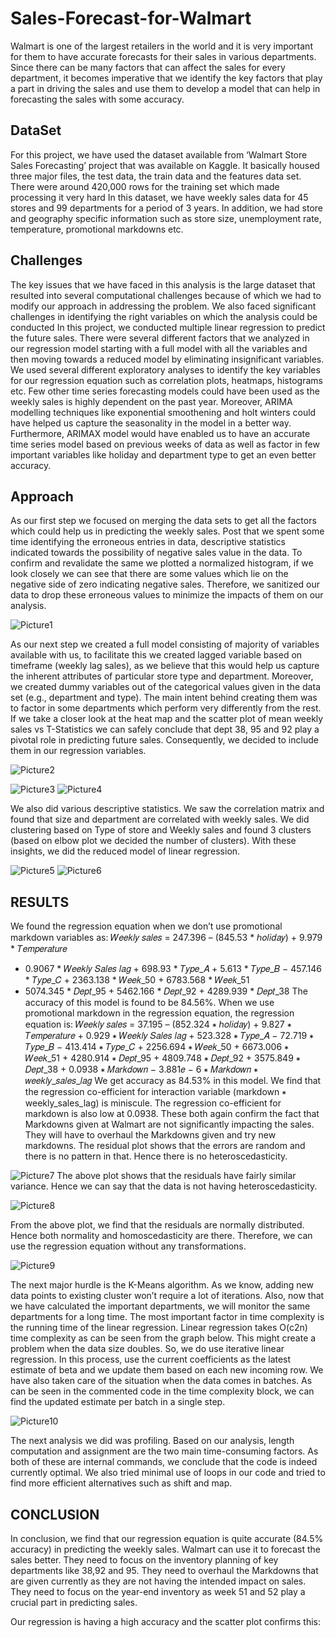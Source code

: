 # Sales-Forecast-for-Walmart
Walmart is one of the largest retailers in the world and it is very important for them to
have accurate forecasts for their sales in various departments. Since there can be many factors
that can affect the sales for every department, it becomes imperative that we identify the key
factors that play a part in driving the sales and use them to develop a model that can help in
forecasting the sales with some accuracy.

## DataSet
For this project, we have used the dataset available from ‘Walmart Store Sales Forecasting’
project that was available on Kaggle.
It basically housed three major files, the
test data, the train data and the features data set.
There were around 420,000 rows for the training set which made processing it very hard
In this dataset, we have weekly sales data for 45 stores and
99 departments for a period of 3 years. In addition, we had store and geography specific
information such as store size, unemployment rate, temperature, promotional markdowns etc.

## Challenges
The key issues that we have faced in this analysis is
the large dataset that resulted into several computational challenges because of which we had
to modify our approach in addressing the problem. We also faced significant challenges in
identifying the right variables on which the analysis could be conducted
In this project, we conducted multiple linear regression to predict the future sales. There were
several different factors that we analyzed in our regression model starting with a full model with
all the variables and then moving towards a reduced model by eliminating insignificant variables.
We used several different exploratory analyses to identify the key variables for our regression
equation such as correlation plots, heatmaps, histograms etc.
Few other time series forecasting models could have been used as the weekly sales is highly
dependent on the past year. Moreover, ARIMA modelling techniques like exponential
smoothening and holt winters could have helped us capture the seasonality in the model in a
better way. Furthermore, ARIMAX model would have enabled us to have an accurate time series
model based on previous weeks of data as well as factor in few important variables like holiday
and department type to get an even better accuracy.

## Approach
As our first step we focused on merging the data sets to get all the factors which could help us in
predicting the weekly sales. Post that we spent some time identifying the erroneous entries in
data, descriptive statistics indicated towards the possibility of negative sales value in the data. To
confirm and revalidate the same we plotted a normalized histogram, if we look closely we can
see that there are some values which lie on the negative side of zero indicating negative sales.
Therefore, we sanitized our data to drop these erroneous values to minimize the impacts of them
on our analysis.

![Picture1](https://user-images.githubusercontent.com/110618663/207133466-40ffc220-cec2-4883-9393-942b7152f6d3.png)

As our next step we created a full model consisting of majority of variables available with us, to
facilitate this we created lagged variable based on timeframe (weekly lag sales), as we believe
that this would help us capture the inherent attributes of particular store type and department.
Moreover, we created dummy variables out of the categorical values given in the data set (e.g.,
department and type). The main intent behind creating them was to factor in some departments
which perform very differently from the rest. If we take a closer look at the heat map and the
scatter plot of mean weekly sales vs T-Statistics we can safely conclude that dept 38, 95 and 92
play a pivotal role in predicting future sales. Consequently, we decided to include them in our
regression variables.

![Picture2](https://user-images.githubusercontent.com/110618663/207133683-553d41b1-8bae-43c6-9cd2-52ae6912c042.png)

![Picture3](https://user-images.githubusercontent.com/110618663/207133766-2ae19544-38b8-4d91-aeb7-8e09fd57fe6b.png)
![Picture4](https://user-images.githubusercontent.com/110618663/207133799-d46f4ef3-9e90-4923-8a3e-6a8982eb605b.png)

We also did various descriptive statistics. We saw the correlation matrix and found that size and
department are correlated with weekly sales.
We did clustering based on Type of store and Weekly sales and found 3 clusters (based on elbow
plot we decided the number of clusters). With these insights, we did the reduced model of linear
regression.

![Picture5](https://user-images.githubusercontent.com/110618663/207133965-aa56ea60-3fc8-489d-8d46-2156cbb0a350.png)
![Picture6](https://user-images.githubusercontent.com/110618663/207134043-7f08d3f9-d037-4f16-ba7b-050d0e852c3d.png)

## RESULTS
We found the regression equation when we don’t use promotional markdown variables as:
𝑊𝑒𝑒𝑘𝑙𝑦 𝑠𝑎𝑙𝑒𝑠 = 247.396 – (845.53 * ℎ𝑜𝑙𝑖𝑑𝑎𝑦) + 9.979 * 𝑇𝑒𝑚𝑝𝑒𝑟𝑎𝑡𝑢𝑟𝑒
+ 0.9067 * 𝑊𝑒𝑒𝑘𝑙𝑦 𝑆𝑎𝑙𝑒𝑠 𝑙𝑎𝑔 + 698.93 * 𝑇𝑦𝑝𝑒_𝐴 + 5.613 * 𝑇𝑦𝑝𝑒_𝐵
− 457.146 * 𝑇𝑦𝑝𝑒_𝐶 + 2363.138 * 𝑊𝑒𝑒𝑘_50 + 6783.568 * 𝑊𝑒𝑒𝑘_51
+ 5074.345 * 𝐷𝑒𝑝𝑡_95 + 5462.166 * 𝐷𝑒𝑝𝑡_92 + 4289.939 * 𝐷𝑒𝑝𝑡_38
The accuracy of this model is found to be 84.56%.
When we use promotional markdown in the regression equation, the regression equation is:
𝑊𝑒𝑒𝑘𝑙𝑦 𝑠𝑎𝑙𝑒𝑠 = 37.195 – (852.324 ∗ ℎ𝑜𝑙𝑖𝑑𝑎𝑦) + 9.827 ∗ 𝑇𝑒𝑚𝑝𝑒𝑟𝑎𝑡𝑢𝑟𝑒 + 0.929
∗ 𝑊𝑒𝑒𝑘𝑙𝑦 𝑆𝑎𝑙𝑒𝑠 𝑙𝑎𝑔 + 523.328 ∗ 𝑇𝑦𝑝𝑒_𝐴 − 72.719 ∗ 𝑇𝑦𝑝𝑒_𝐵 − 413.414
∗ 𝑇𝑦𝑝𝑒_𝐶 + 2256.694 ∗ 𝑊𝑒𝑒𝑘_50 + 6673.006 ∗ 𝑊𝑒𝑒𝑘_51 + 4280.914
∗ 𝐷𝑒𝑝𝑡_95 + 4809.748 ∗ 𝐷𝑒𝑝𝑡_92 + 3575.849 ∗ 𝐷𝑒𝑝𝑡_38 + 0.0938
∗ 𝑀𝑎𝑟𝑘𝑑𝑜𝑤𝑛 − 3.881𝑒 − 6 ∗ 𝑀𝑎𝑟𝑘𝑑𝑜𝑤𝑛 ∗ 𝑤𝑒𝑒𝑘𝑙𝑦_𝑠𝑎𝑙𝑒𝑠_𝑙𝑎𝑔
We get accuracy as 84.53% in this model. We find that the regression co-efficient for interaction
variable (markdown ∗ weekly_sales_lag) is miniscule. The regression co-efficient for markdown
is also low at 0.0938. These both again confirm the fact that Markdowns given at Walmart are
not significantly impacting the sales. They will have to overhaul the Markdowns given and try
new markdowns.
The residual plot shows that the errors are random and there is no pattern in that. Hence there
is no heteroscedasticity.

![Picture7](https://user-images.githubusercontent.com/110618663/207134161-83647479-c26e-46bc-9de9-61ce75e9516c.png)
The above plot shows that the residuals have fairly similar variance. Hence we can say that the
data is not having heteroscedasticity.

![Picture8](https://user-images.githubusercontent.com/110618663/207134227-9757bb9f-50df-44b2-9650-c5047bc41ab5.png)

From the above plot, we find that the residuals are normally distributed. Hence both normality
and homoscedasticity are there. Therefore, we can use the regression equation without any
transformations.

![Picture9](https://user-images.githubusercontent.com/110618663/207134344-54f1a6b1-586c-4e83-9993-e813f7a13f69.png)

The next major hurdle is the K-Means algorithm. As we know, adding new data points to existing
cluster won’t require a lot of iterations. Also, now that we have calculated the important
departments, we will monitor the same departments for a long time.
The most important factor in time complexity is the running time of the linear regression. Linear
regression takes O(c2n) time complexity as can be seen from the graph below. This might create
a problem when the data size doubles. So, we do use iterative linear regression. In this process,
use the current coefficients as the latest estimate of beta and we update them based on each
new incoming row.
We have also taken care of the situation when the data comes in batches. As can be seen in the
commented code in the time complexity block, we can find the updated estimate per batch in a
single step.

![Picture10](https://user-images.githubusercontent.com/110618663/207134444-3c2c8b70-073a-473d-b299-a11f4e927c89.png)

The next analysis we did was profiling. Based on our analysis, length computation and assignment
are the two main time-consuming factors. As both of these are internal commands, we conclude
that the code is indeed currently optimal. We also tried minimal use of loops in our code and
tried to find more efficient alternatives such as shift and map.

## CONCLUSION
In conclusion, we find that our regression equation is quite accurate (84.5% accuracy) in
predicting the weekly sales. Walmart can use it to forecast the sales better. They need to focus
on the inventory planning of key departments like 38,92 and 95. They need to overhaul the
Markdowns that are given currently as they are not having the intended impact on sales. They
need to focus on the year-end inventory as week 51 and 52 play a crucial part in predicting sales.

Our regression is having a high accuracy and the scatter plot confirms this:








